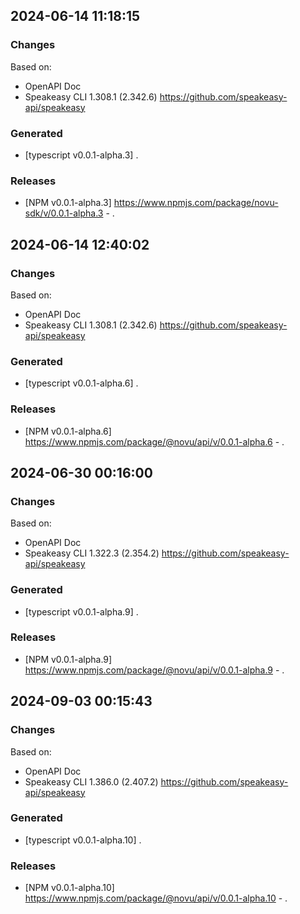 

## 2024-06-14 11:18:15
### Changes
Based on:
- OpenAPI Doc  
- Speakeasy CLI 1.308.1 (2.342.6) https://github.com/speakeasy-api/speakeasy
### Generated
- [typescript v0.0.1-alpha.3] .
### Releases
- [NPM v0.0.1-alpha.3] https://www.npmjs.com/package/novu-sdk/v/0.0.1-alpha.3 - .

## 2024-06-14 12:40:02
### Changes
Based on:
- OpenAPI Doc  
- Speakeasy CLI 1.308.1 (2.342.6) https://github.com/speakeasy-api/speakeasy
### Generated
- [typescript v0.0.1-alpha.6] .
### Releases
- [NPM v0.0.1-alpha.6] https://www.npmjs.com/package/@novu/api/v/0.0.1-alpha.6 - .

## 2024-06-30 00:16:00
### Changes
Based on:
- OpenAPI Doc  
- Speakeasy CLI 1.322.3 (2.354.2) https://github.com/speakeasy-api/speakeasy
### Generated
- [typescript v0.0.1-alpha.9] .
### Releases
- [NPM v0.0.1-alpha.9] https://www.npmjs.com/package/@novu/api/v/0.0.1-alpha.9 - .

## 2024-09-03 00:15:43
### Changes
Based on:
- OpenAPI Doc  
- Speakeasy CLI 1.386.0 (2.407.2) https://github.com/speakeasy-api/speakeasy
### Generated
- [typescript v0.0.1-alpha.10] .
### Releases
- [NPM v0.0.1-alpha.10] https://www.npmjs.com/package/@novu/api/v/0.0.1-alpha.10 - .